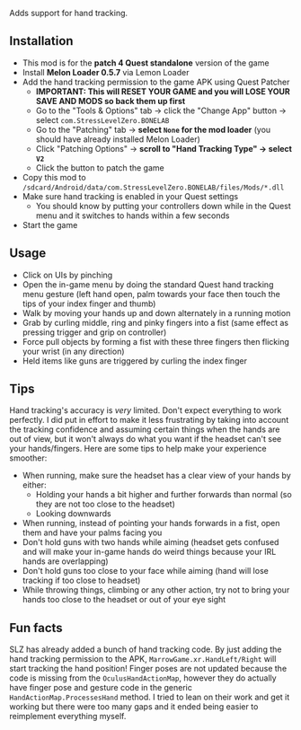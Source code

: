 Adds support for hand tracking.

## Installation

- This mod is for the **patch 4 Quest standalone** version of the game
- Install **Melon Loader 0.5.7** via Lemon Loader
- Add the hand tracking permission to the game APK using Quest Patcher
  - **IMPORTANT: This will RESET YOUR GAME and you will LOSE YOUR SAVE AND MODS so back them up first**
  - Go to the "Tools & Options" tab -> click the "Change App" button -> select `com.StressLevelZero.BONELAB`
  - Go to the "Patching" tab -> **select `None` for the mod loader** (you should have already installed Melon Loader)
  - Click "Patching Options" -> **scroll to "Hand Tracking Type" -> select `V2`**
  - Click the button to patch the game
- Copy this mod to `/sdcard/Android/data/com.StressLevelZero.BONELAB/files/Mods/*.dll`
- Make sure hand tracking is enabled in your Quest settings
  - You should know by putting your controllers down while in the Quest menu and it switches to hands within a few seconds
- Start the game

## Usage

- Click on UIs by pinching
- Open the in-game menu by doing the standard Quest hand tracking menu gesture (left hand open, palm towards your face then touch the tips of your index finger and thumb)
- Walk by moving your hands up and down alternately in a running motion
- Grab by curling middle, ring and pinky fingers into a fist (same effect as pressing trigger and grip on controller)
- Force pull objects by forming a fist with these three fingers then flicking your wrist (in any direction)
- Held items like guns are triggered by curling the index finger

## Tips

Hand tracking's accuracy is _very_ limited. Don't expect everything to work perfectly. I did put in effort to make it less frustrating by taking into account the tracking confidence and assuming certain things when the hands are out of view, but it won't always do what you want if the headset can't see your hands/fingers. Here are some tips to help make your experience smoother:

- When running, make sure the headset has a clear view of your hands by either:
  - Holding your hands a bit higher and further forwards than normal (so they are not too close to the headset)
  - Looking downwards
- When running, instead of pointing your hands forwards in a fist, open them and have your palms facing you
- Don't hold guns with two hands while aiming (headset gets confused and will make your in-game hands do weird things because your IRL hands are overlapping)
- Don't hold guns too close to your face while aiming (hand will lose tracking if too close to headset)
- While throwing things, climbing or any other action, try not to bring your hands too close to the headset or out of your eye sight

## Fun facts

SLZ has already added a bunch of hand tracking code. By just adding the hand tracking permission to the APK, `MarrowGame.xr.HandLeft/Right` will start tracking the hand position! Finger poses are not updated because the code is missing from the `OculusHandActionMap`, however they do actually have finger pose and gesture code in the generic `HandActionMap.ProcessesHand` method. I tried to lean on their work and get it working but there were too many gaps and it ended being easier to reimplement everything myself.
